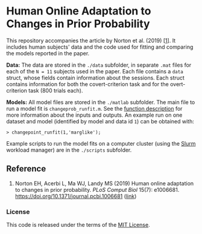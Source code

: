 # Human Online Adaptation to Changes in Prior Probability

This repository accompanies the article by Norton et al. (2019) [[1](https://github.com/lacerbi/ChangeProb/blob/master/README.md#reference)].
It includes human subjects' data and the code used for fitting and comparing the models reported in the paper.

**Data:** The data are stored in the `./data` subfolder, in separate `.mat` files for each of the `N = 11` subjects used in the paper. Each file contains a `data` struct, whose fields contain information about the sessions. Each struct contains information for both the covert-criterion task and for the overt-criterion task (800 trials each).

**Models:** All model files are stored in the `./matlab` subfolder. The main file to run a model fit is `changeprob_runfit.m`. See the [function description](https://github.com/lacerbi/ChangeProb/blob/master/matlab/changeprob_runfit.m) for more information about the inputs and outputs. An example run on one dataset and model (identified by model and data id `1`) can be obtained with:
```
> changepoint_runfit(1,'marglike');
```
Example scripts to run the model fits on a computer cluster (using the [Slurm](https://slurm.schedmd.com/) workload manager) are in the `./scripts` subfolder.


## Reference

1. Norton EH, Acerbi L, Ma WJ, Landy MS (2019) Human online adaptation to changes in prior probability. *PLoS Comput Biol* 15(7): e1006681. https://doi.org/10.1371/journal.pcbi.1006681 ([link](https://journals.plos.org/ploscompbiol/article?id=10.1371/journal.pcbi.1006681))

### License

This code is released under the terms of the [MIT License](https://github.com/lacerbi/ChangeProb/blob/master/LICENSE.txt).
